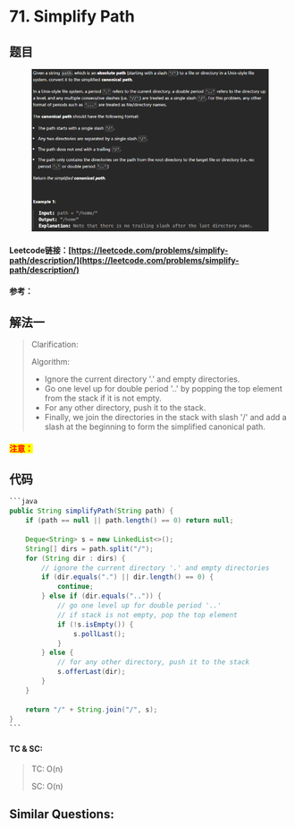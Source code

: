 # 71. Simplify Path

## 题目

<figure><img src="../../.gitbook/assets/image (1) (1) (1) (1) (1) (1) (1) (1) (1) (1) (1) (1) (1) (1) (1) (1) (1) (1) (1) (1) (1) (1) (1).png" alt=""><figcaption></figcaption></figure>

#### Leetcode链接：[https://leetcode.com/problems/simplify-path/description/](https://leetcode.com/problems/simplify-path/description/)

#### 参考：

## 解法一

> Clarification:&#x20;
>
> Algorithm:&#x20;
>
> * Ignore the current directory '.' and empty directories.
> * Go one level up for double period '..' by popping the top element from the stack if it is not empty.
> * For any other directory, push it to the stack.
> * Finally, we join the directories in the stack with slash '/' and add a slash at the beginning to form the simplified canonical path.

#### <mark style="color:red;">注意：</mark>

## 代码

````java
```java
public String simplifyPath(String path) {
    if (path == null || path.length() == 0) return null;

    Deque<String> s = new LinkedList<>();
    String[] dirs = path.split("/");
    for (String dir : dirs) {
        // ignore the current directory '.' and empty directories
        if (dir.equals(".") || dir.length() == 0) {
            continue;
        } else if (dir.equals("..")) {
            // go one level up for double period '..'
            // if stack is not empty, pop the top element
            if (!s.isEmpty()) {
                s.pollLast();
            }
        } else {
            // for any other directory, push it to the stack
            s.offerLast(dir);
        }
    }

    return "/" + String.join("/", s);
}
```
````

#### TC & SC:&#x20;

> TC: O(n)
>
> SC: O(n)

## **Similar Questions:**&#x20;
